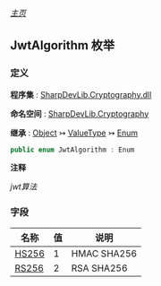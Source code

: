 ###### [主页](./Index.md "主页")

## JwtAlgorithm 枚举

### 定义

**程序集** : [SharpDevLib.Cryptography.dll](./SharpDevLib.Cryptography.assembly.md "SharpDevLib.Cryptography.dll")

**命名空间** : [SharpDevLib.Cryptography](./SharpDevLib.Cryptography.namespace.md "SharpDevLib.Cryptography")

**继承** : [Object](https://learn.microsoft.com/en-us/dotnet/api/system.object "Object") ↣ [ValueType](https://learn.microsoft.com/en-us/dotnet/api/system.valuetype "ValueType") ↣ [Enum](https://learn.microsoft.com/en-us/dotnet/api/system.enum "Enum")

``` csharp
public enum JwtAlgorithm : Enum
```

**注释**

*jwt算法*


### 字段

|名称|值|说明|
|---|---|---|
|[HS256](./SharpDevLib.Cryptography.JwtAlgorithm.HS256.md "HS256")|1|HMAC SHA256|
|[RS256](./SharpDevLib.Cryptography.JwtAlgorithm.RS256.md "RS256")|2|RSA SHA256|


